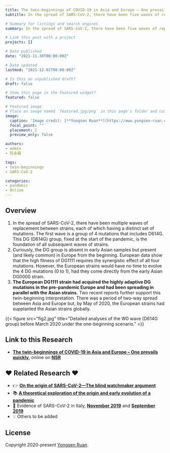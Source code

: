 ```yaml
---
title: The twin-beginnings of COVID-19 in Asia and Europe – One prevails quickly
subtitle: In the spread of SARS-CoV-2, there have been five waves of replacement between strains, each of which having a distinct set of mutations. The first wave is a group of 4 mutations (C241T, C3037T, C14408T, and A23403G [this being the amino acid change D614G]) has **twin-beginnings**.

# Summary for listings and search engines
summary: In the spread of SARS-CoV-2, there have been five waves of replacement between strains, each of which having a distinct set of mutations. The first wave is a group of 4 mutations (C241T, C3037T, C14408T, and A23403G [this being the amino acid change D614G]) has **twin-beginnings**.

# Link this post with a project
projects: []

# Date published
date: "2021-11-30T00:00:00Z"

# Date updated
lastmod: "2021-12-01T00:00:00Z"

# Is this an unpublished draft?
draft: false

# Show this page in the Featured widget?
featured: false

# Featured image
# Place an image named `featured.jpg/png` in this page's folder and customize its options here.
image:
  caption: 'Image credit: [**Yongsen Ruan**](https://www.yongsen-ruan.com/)'
  focal_point: ""
  placement: 2
  preview_only: false

authors:
- admin
- 阮永森

tags:
- twin-beginnings
- SARS-CoV-2

categories:
- pandemic
- Online
---
```


## Overview

1. In the spread of SARS-CoV-2, there have been multiple waves of replacement between strains, each of which having a distinct set of mutations. The first wave is a group of 4 mutations that includes D614G. This DG (D614G) group, fixed at the start of the pandemic, is the foundation of all subsequent waves of strains.
2. Curiously, the DG group is absent in early Asian samples but present (and likely common) in Europe from the beginning. European data show that the high fitness of DG1111 requires the synergistic effect of all four mutations. However, the European strains would have no time to evolve the 4 DG mutations (0 to 1), had they come directly from the early Asian DG0000 strain.
3. **The European DG1111 strain had acquired the highly adaptive DG mutations in the pre-pandemic Europe and had been spreading in parallel with the Asian strains.** Two recent reports further support this twin-beginning interpretation. There was a period of two-way spread between Asia and Europe but, by May of 2020, the European strains had supplanted the Asian strains globally.

{{< figure src="fig2.jpg" title="Detailed analyses of the W0 wave (D614G group) before March 2020 under the one-beginning scenario." >}}


## Link to this Research

- [**The twin-beginnings of COVID-19 in Asia and Europe – One prevails quickly**](https://academic.oup.com/nsr/advance-article/doi/10.1093/nsr/nwab223/6459751?searchresult=1), online on [**NSR**](https://academic.oup.com/nsr)


## ❤️ Related Research ❤️

- 👉 [**On the origin of SARS-CoV-2—The blind watchmaker argument**](https://link.springer.com/article/10.1007/s11427-021-1972-1)
- 📚 [**A theoretical exploration of the origin and early evolution of a pandemic**](https://www.sciencedirect.com/science/article/pii/S2095927320307659)
- 💬 Evidence of SARS-CoV-2 in Italy, [**November 2019**](https://wwwnc.cdc.gov/eid/article/27/2/20-4632_article) and [**September 2019**](https://papers.ssrn.com/sol3/papers.cfm?abstract_id=3883274)
- 💡 Others to be added


## License

Copyright 2020-present [Yongsen Ruan](https://yongsen-ruan.com).

